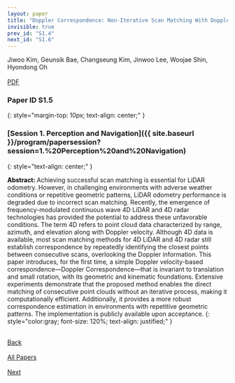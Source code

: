 ```yaml
---
layout: paper
title: "Doppler Correspondence: Non-Iterative Scan Matching With Doppler Velocity-Based Correspondence"
invisible: true
prev_id: "S1.4"
next_id: "S1.6"
---
```

<div class="paper-authors">
  <div class="paper-author-box">
    <div class="paper-author-name">Jiwoo Kim, Geunsik Bae, Changseung Kim, Jinwoo Lee, Woojae Shin, Hyondong Oh</div>
    <div class="paper-author-uni"></div>
  </div>
</div>

<div class="paper-pdf-modern">
  <div class="paper-menu-icon">
    <a href="https://www.roboticsproceedings.org/rss25/p227.pdf" title="Download PDF" target="_blank">
      <i class="fa fa-file-pdf-o"></i><br>
      <span class="paper-menu-label">PDF</span>
    </a>
  </div>
</div>

### Paper ID S1.5
{: style="margin-top: 10px; text-align: center;" }

### [Session 1. Perception and Navigation]({{ site.baseurl }}/program/papersession?session=1.%20Perception%20and%20Navigation)
{: style="text-align: center;" }

<b style="color: black;">Abstract: </b>Achieving successful scan matching is essential for LiDAR odometry. However, in challenging environments with adverse weather conditions or repetitive geometric patterns,  LiDAR odometry performance is degraded due to incorrect scan matching. Recently, the emergence of frequency-modulated continuous wave 4D LiDAR and 4D radar technologies has provided the potential to address these unfavorable conditions. The term 4D refers to point cloud data characterized by range, azimuth, and elevation along with Doppler velocity. Although 4D data is available, most scan matching methods for 4D LiDAR and 4D radar still establish correspondence by repeatedly identifying the closest points between consecutive scans, overlooking the Doppler information. This paper introduces, for the first time, a simple Doppler velocity-based correspondence—Doppler Correspondence—that is invariant to translation and small rotation, with its geometric and kinematic foundations. Extensive experiments demonstrate that the proposed method enables the direct matching of consecutive point clouds without an iterative process, making it computationally efficient. Additionally, it provides a more robust correspondence estimation in environments with repetitive geometric patterns. The implementation is publicly available upon acceptance.
{: style="color:gray; font-size: 120%; text-align: justified;" }

<div class="paper-menu">
  <div class="paper-menu-inner">
    <a href="{{ site.baseurl }}/program/papers/S1.4/" title="Previous Paper">
            <div class="paper-menu-icon">
                <i class="fa fa-chevron-left"></i><br>
                <span class="paper-menu-label">Back</span>
            </div>
        </a>
    <a href="{{ site.baseurl }}/program/papers" title="All Papers">
      <div class="paper-menu-icon">
        <i class="fa fa-list"></i><br>
        <span class="paper-menu-label">All Papers</span>
      </div>
    </a>
    <a href="{{ site.baseurl }}/program/papers/S1.6/" title="Next Paper">
            <div class="paper-menu-icon">
                <i class="fa fa-chevron-right"></i><br>
                <span class="paper-menu-label">Next</span>
            </div>
        </a>
  </div>
</div>
